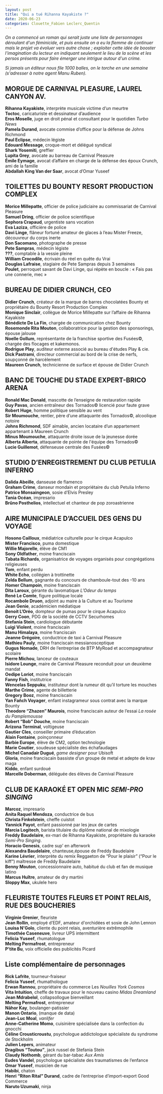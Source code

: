 ```yaml
---
layout: post
title: "Qui a tué Rihanna Kayakiste ?"
date: 2020-06-23
categories: Clouette_Fabien Leclerc_Quentin
---
```


*On a commencé un roman qui serait juste une liste de personnages déroulant d'un féminicide, et puis ensuite on a eu la flemme de continuer mais le projet va évoluer vers autre chose ; exploiter cette idée de booster l'imagination du lecteur en indiquant seulement le lieu de la scène et les persos présents pour faire émerger une intrigue autour d'un crime.*

*Si jamais un éditeur nous file 1000 balles, on le torche en une semaine (s'adresser à notre agent Manu Ruben).*

## MORGUE DE CARNIVAL PLEASURE, LAUREL CANYON AV.

**Rihanna Kayakiste**, interprète musicale victime d’un meurtre  
**Toctoc**, caricaturiste et dessinateur d’audience  
**Eros Moselle**, juge en droit pénal et consultant pour le quotidien *Turbo News*  
**Pamela Durand**, avocate commise d’office pour la défense de Johns Richmond  
**Paul Eclipse**, médecin légiste  
**Edouard Message**, croque-mort et délégué syndical  
**Shark Yosemiti**, greffier  
**Lupita Grey**, avocate au barreau de Carnival Pleasure  
**Émile Eymage**, avocat d’affaire en charge de la défense des époux Crunch, ami de la famille  
**Abdallah King Van der Saar**, avocat d’Omar Yuseef

## TOILETTES DU BOUNTY RESORT PRODUCTION COMPLEX

**Morice Millepatte**, officier de police judiciaire au commissariat de Carnival Pleasure  
**Samuel Dring**, officier de police scientifique  
**Sephora Crapaud**, urgentiste sans vocation  
**Eva Laziza**, officière de police  
**Davi Linge**, flâneur fortuné amateur de glaces à l’eau Mister Freeze, découvreur du corps inerte  
**Don Sacomano**, photographe de presse  
**Pete Sampras**, médecin légiste  
**???**, comptable à la vessie pleine  
**William Crocodile**, écrivain du réel en quête du Vrai  
**Douglas Lafraise**, stagiaire de Pete Sampras depuis 3 semaines  
**Poulet**, perroquet savant de Davi Linge, qui répète en boucle : « Fais pas une connerie, mec »

## BUREAU DE DIDIER CRUNCH, CEO

**Didier Crunch**, créateur de la marque de barres chocolatées Bounty et propriétaire du Bounty Resort Production Complex  
**Monique Sinclair**, collègue de Morice Millepatte sur l’affaire de Rihanna Kayakiste  
**Bénédicte De La Fin**, chargée de communication chez Bounty  
**Rosemonde Rita Mouton**, collaboratrice pour la gestion des sponsorings, épouse jalouse   
**Noelle Gollum**, représentante de la franchise sportive des Fusées©, chargée des flocages et kakemonos.  
**Rodrigue Play**, auditeur externe associé au bureau d'études Play & cie.  
**Dick Pastrami**, directeur commercial au bord de la crise de nerfs, soupçonné de harcèlement   
**Maureen Crunch**, technicienne de surface et épouse de Didier Crunch

## BANC DE TOUCHE DU STADE EXPERT-BRICO ARENA

**Ronald Mac Donald**, mascotte de l’enseigne de restauration rapide  
**Guy Pavas**, ancien entraîneur des Tornados© licencié pour faute grave  
**Robert Huge**, homme politique sensible au vent  
**Sir Moumouche**, rentier, père d’une attaquante des Tornados©, alcoolique notoire  
**Johns Richmond**, SDF aimable, ancien locataire d’un appartement appartenant à Maureen Crunch  
**Minus Moumouche**, attaquante droite issue de la jeunesse dorée  
**Alberta Alberta**, attaquante de pointe de l'équipe des Tornados©  
**Lucie Guillemot**, défenseuse centrale des Fusées©

## STUDIO D’ENREGISTREMENT DU CLUB PETULIA INFERNO

**Dalida Abeille**, danseuse de flamenco  
**Graham Crime**, danseur mondain et propriétaire du club Petulia Inferno  
**Patrice Monsaingeon**, sosie d’Elvis Presley  
**Tania Océan**, impresario  
**Brûno Posthelios**, intellectuel et chanteur de pop zoroastrienne

## AIRE MUNICIPALE D’ACCUEIL DES GENS DU VOYAGE

**Hosono Cailloux**, médiatrice culturelle pour le cirque Acapulco  
**Mister Francisco**, puma domestique  
**Willie Majorelle**, élève de CM1  
**Sony Oldfather**, moine franciscain  
**Tabata Richards**, organisatrice de voyages organisés pour congrégations religieuses  
**Tom**, enfant perdu  
**White Echo**, collégien à trottinette  
**Zelda Bellum**, gagnante du concours de chamboule-tout des -10 ans  
**Homer Champoin**, moine franciscain  
**Dita Laroux**, gérante du lavomatique *L’Odeur du temps*  
**René Le Comte**, figure politique locale  
**Rocambole Druon**, adjoint au maire à la Culture et au Tourisme  
**Jean Genie**, académicien médiatique  
**Benoit L’Oréo**, dompteur de pumas pour le cirque Acapulco  
**Gerry Coon**, PDG de la société de CCTV Securhomes  
**Stefania Stein**, cardiologue débutante  
**Luigi Violent**, moine franciscain  
**Manu Himalaya**, moine franciscain  
**Jeanne Grégoire**, conductrice de taxi à Carnival Pleasure  
**Mathieu Pauly**, moine franciscain messianosceptique  
**Gugus Nomade**, DRH de l’entreprise de BTP MyRoad et accompagnateur scolaire  
**Pierre Michou**, lanceur de couteaux  
**Isidore Lounge**, maire de Carnival Pleasure reconduit pour un deuxième mandat  
**Oedipe Loriot**, moine franciscain  
**Fanny Fish**, institutrice  
**Wencelas Seppuku**, instituteur dont la rumeur dit qu’il torture les mouches  
**Marthe Crime**, agente de billetterie  
**Gregory Booz**, moine franciscain  
**Yan Fañch Voyager**, enfant instagrameur sous contrat avec la marque Bounty  
**Theodore “Zhazen” Maurois**, moine franciscain auteur de l’essai *La rosée du Pamplemousse*  
**Robert “Bob” Douche**, moine franciscain  
**Arizona Terminal**, voltigeuse  
**Gautier Cles**, conseiller primaire d’éducation  
**Alain Fontaine**, poinçonneur  
**Barbie Europe**, élève de CM2, option technologie  
**Marie Coutier**, soudeuse spécialiste des échafaudages  
**Michel Canadair Dugué**, *game designer* pour Ubisoft  
**Gloria**, moine franciscain bassiste d’un groupe de metal et adepte de krav maga  
**Kiddo**, enfant surdoué  
**Marcelle Doberman**, déléguée des élèves de Carnival Pleasure

## CLUB DE KARAOKÉ ET OPEN MIC *SEMI-PRO SINGING*

**Marcoz**, impresario  
**Anita Raquel Mendoza**, conductrice de bus  
**Christa Finkelstein**, cheffe cuistot  
**Yannick Payot**, enfant passionné par les jeux de cartes  
**Marcia Logitech**, barista titulaire du diplôme national de mixologie  
**Freddy Baudelaire**, ex-mari de Rihanna Kayakiste, propriétaire du karaoke *Semi-Pro Singing*.  
**Horacio Genesis**, cadre sup’ en afterwork  
**Alexandra Baudelaire**, chanteuse,épouse de Freddy Baudelaire  
**Karine Lévrier**, interprète du remix Reggaeton de “Pour le plaisir” (“Pour le kiff”) maîtresse de Freddy Baudelaire  
**Benny Mouton**, concessionnaire auto, habitué du club et fan de musique latino  
**Marcus Huître**, amateur de dry martini  
**Sloppy Max**, ukulele hero

## FLEURISTE TOUTES FLEURS ET POINT RELAIS, RUE DES BOUCHERIES

**Virginie Grenier**, fleuriste  
**Jean Rollin**, employé d’EDF, amateur d'orchidées et sosie de John Lennon  
**Louisa N'Golo**, cliente du point relais, aventurière extrêmophile  
**Timothée Caseneuve**, livreur UPS intermittent  
**Felicia Yuseef**, rhumatologue  
**Melting Permafrost**, entrepreneur  
**P’tite Bu**, voix officielle des publicités Picard

## Liste complémentaire de personnages

**Rick Lafrite**, tourneur-fraiseur  
**Felicia Yuseef**, rhumathologue  
**Erwan Rannou**, propriétaire du commerce Les *Nouilles York Cosmos*  
**Vita Intuition**, cheffe de travaux pour le nouveau casino *Midas Dreamland*  
**Jean Mdrabelol**, collapsollogue bienveillant  
**Melting Permafrost**, entrepreneur  
**Nāhor Kay**, boulanger-patissier  
**Manon Ontario**, (manque de data)  
**Jean-Luc Moal**, *vanlifer*  
**Anne-Catherine Momo**, cuisinière spécialisée dans la confection du gnocchi  
**Céline Crousticroustu**, psychologue addictologue spécialiste du syndrome de Stockholm  
**Julien Lepers**, animateur  
**Dragibus “Toutou”**, jack russel de Stefania Stein  
**Claudy Nothomb**, gérant du bar-tabac *Aux Amis*  
**Eudes Vandel**, psychologue spécialiste des traumatismes de l’enfance  
**Omar Yuseef**, musicien de rue  
**Habibi**, chaton  
**Henri “Riton Rital” Durand**, cadre de l’entreprise d’import-export Good Commerce  
**Naruto Uzumaki**, ninja
